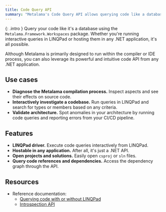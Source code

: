 ```yaml
---
title: Code Query API
summary: "Metalama's Code Query API allows querying code like a database, enabling diagnostics, interactive investigations, and architecture validation in .NET applications."
---
```


{: .intro }
Query your code like it's a database using the `Metalama.Framework.Workspaces` package. Whether you're running interactive queries in LINQPad or hosting them in any .NET application, it's all possible.

Although Metalama is primarily designed to run within the compiler or IDE process, you can also leverage its powerful and intuitive code API from any .NET application.

## Use cases

- **Diagnose the Metalama compilation process.** Inspect aspects and see their effects on source code.
- **Interactively investigate a codebase.** Run queries in LINQPad and search for types or members based on any criteria.
- **Validate architecture.** Spot anomalies in your architecture by running code queries and reporting errors from your CI/CD pipeline.

## Features

- **LINQPad driver.** Execute code queries interactively from LINQPad.
- **Hostable in any application.** After all, it's just a .NET API.
- **Open projects and solutions.** Easily open `csproj` or `sln` files.
- **Query code references and dependencies.** Access the dependency graph through the API.

## Resources

* Reference documentation:
    - [Querying code with or without LINQPad](https://doc.metalama.net/conceptual/introspection/linqpad)
    - [Introspection API](https://doc.metalama.net/api/introspection-api)

